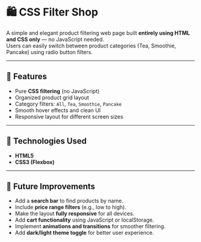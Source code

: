 # 🛍️ CSS Filter Shop

A simple and elegant product filtering web page built **entirely using HTML and CSS only** — no JavaScript needed.  
Users can easily switch between product categories (Tea, Smoothie, Pancake) using radio button filters.

---

## 🌟 Features

- Pure **CSS filtering** (no JavaScript)
- Organized product grid layout  
- Category filters: `All`, `Tea`, `Smoothie`, `Pancake`  
- Smooth hover effects and clean UI  
- Responsive layout for different screen sizes

---

## 🧩 Technologies Used

- **HTML5**
- **CSS3 (Flexbox)**

---

## 🚀 Future Improvements

- Add a **search bar** to find products by name.  
- Include **price range filters** (e.g., low to high).  
- Make the layout **fully responsive** for all devices.  
- Add **cart functionality** using JavaScript or localStorage.  
- Implement **animations and transitions** for smoother filtering.  
- Add **dark/light theme toggle** for better user experience.
